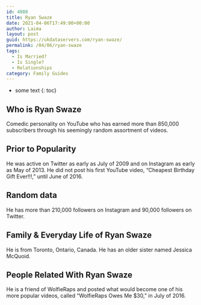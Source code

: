 ```yaml
---
id: 4808
title: Ryan Swaze
date: 2021-04-06T17:49:00+00:00
author: Laima
layout: post
guid: https://ukdataservers.com/ryan-swaze/
permalink: /04/06/ryan-swaze
tags:
  - Is Married?
  - Is Single?
  - Relationships
category: Family Guides
---
```


* some text
{: toc}


## Who is Ryan Swaze
                  
                  
                  
Comedic personality on YouTube who has earned more than 850,000 subscribers through his seemingly random assortment of videos. 
                  
              
            
              
            
                
                
                
## Prior to Popularity
                  
                  
                  
He was active on Twitter as early as July of 2009 and on Instagram as early as May of 2013. He did not post his first YouTube video, &#8220;Cheapest Birthday Gift Ever!!!,&#8221; until June of 2016.
                  
              
            
              
            
                
                
                
## Random data
                  
                  
                  
He has more than 210,000 followers on Instagram and 90,000 followers on Twitter.
                  
              
            
              
            
                
                
                
## Family & Everyday Life of Ryan Swaze
                  
                  
                  
He is from Toronto, Ontario, Canada. He has an older sister named Jessica McQuoid.
                  
              
            
              
            
                
                
                
## People Related With Ryan Swaze
                  
                  
                  
He is a friend of WolfieRaps and posted what would become one of his more popular videos, called &#8220;WolfieRaps Owes Me $30,&#8221; in July of 2016.
                  
              
            
              
            
                
              
            
              
              
            
            
              
            
          
          
          